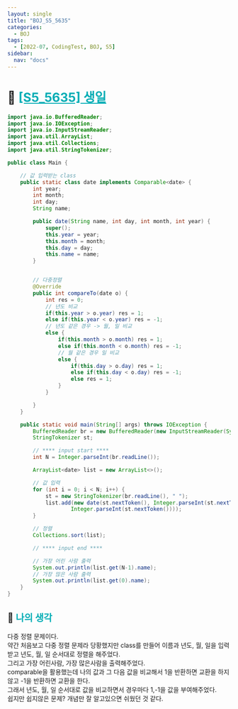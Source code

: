 ```yaml
---
layout: single
title: "BOJ_S5_5635"
categories:
  - BOJ
tags:
  - [2022-07, CodingTest, BOJ, S5]
sidebar:
  nav: "docs"
---
```


# 📁 <b><a style="color:#00adb5" href="https://www.acmicpc.net/problem/5635" target=_blank>[S5_5635] 생일</a></b>

```java
import java.io.BufferedReader;
import java.io.IOException;
import java.io.InputStreamReader;
import java.util.ArrayList;
import java.util.Collections;
import java.util.StringTokenizer;

public class Main {

	// 값 입력받는 class
	public static class date implements Comparable<date> {
		int year;
		int month;
		int day;
		String name;

		public date(String name, int day, int month, int year) {
			super();
			this.year = year;
			this.month = month;
			this.day = day;
			this.name = name;
		}


		// 다중정렬
		@Override
		public int compareTo(date o) {
			int res = 0;
			// 년도 비교
			if(this.year > o.year) res = 1;
			else if(this.year < o.year) res = -1;
			// 년도 같은 경우 -> 월, 일 비교
			else {
				if(this.month > o.month) res = 1;
				else if(this.month < o.month) res = -1;
				// 월 같은 경우 일 비교
				else {
					if(this.day > o.day) res = 1;
					else if(this.day < o.day) res = -1;
					else res = 1;
				}
			}

		}
	}

	public static void main(String[] args) throws IOException {
		BufferedReader br = new BufferedReader(new InputStreamReader(System.in));
		StringTokenizer st;

		// **** input start ****
		int N = Integer.parseInt(br.readLine());

		ArrayList<date> list = new ArrayList<>();

		// 값 입력
		for (int i = 0; i < N; i++) {
			st = new StringTokenizer(br.readLine(), " ");
			list.add(new date(st.nextToken(), Integer.parseInt(st.nextToken()), Integer.parseInt(st.nextToken()),
					Integer.parseInt(st.nextToken())));
		}

		// 정렬
		Collections.sort(list);

		// **** input end ****

		// 가장 어린 사람 출력
		System.out.println(list.get(N-1).name);
		// 가장 많은 사람 출력
		System.out.println(list.get(0).name);
	}
}
```

## 🤔 <b><a style="color:#00adb5">나의 생각</a></b>

다중 정렬 문제이다.<br>
약간 처음보고 다중 정렬 문제라 당황했지만 class를 만들어 이름과 년도, 월, 일을 입력받고 년도, 월, 일 순서대로 정렬을 해주었다.<br>
그리고 가장 어린사람, 가장 많은사람을 출력해주었다.<br>
comparable을 활용했는데 나의 값과 그 다음 값을 비교해서 1을 반환하면 교환을 하지 않고 -1을 반환하면 교환을 한다.<br>
그래서 년도, 월, 일 순서대로 값을 비교하면서 경우마다 1,-1을 값을 부여해주었다.<br>
쉽지만 쉽지않은 문제? 개념만 잘 알고있으면 쉬웠던 것 같다.
